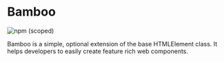 # Bamboo

![npm (scoped)](https://img.shields.io/npm/v/@dkocsis-emarsys/bamboo?style=flat-square)

Bamboo is a simple, optional extension of the base HTMLElement class. It helps developers to easily create feature rich web components.
